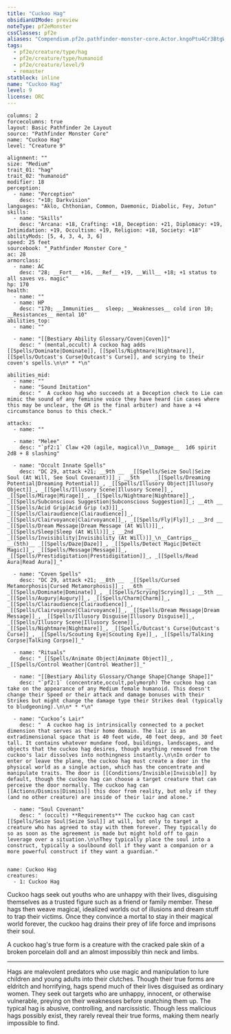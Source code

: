```yaml
---
title: "Cuckoo Hag"
obsidianUIMode: preview
noteType: pf2eMonster
cssClasses: pf2e
aliases: "Compendium.pf2e.pathfinder-monster-core.Actor.kngoPtu4Cr3BtgW8" 
tags:
  - pf2e/creature/type/hag
  - pf2e/creature/type/humanoid
  - pf2e/creature/level/9
  - remaster
statblock: inline
name: "Cuckoo Hag"
level: 9
license: ORC
---
```


```statblock
columns: 2
forcecolumns: true
layout: Basic Pathfinder 2e Layout
source: "Pathfinder Monster Core"
name: "Cuckoo Hag"
level: "Creature 9"

alignment: ""
size: "Medium"
trait_01: "hag"
trait_02: "humanoid"
modifier: 18
perception:
  - name: "Perception"
    desc: "+18; Darkvision"
languages: "Aklo, Chthonian, Common, Daemonic, Diabolic, Fey, Jotun"
skills:
  - name: "Skills"
    desc: "Arcana: +18, Crafting: +18, Deception: +21, Diplomacy: +19, Intimidation: +19, Occultism: +19, Religion: +18, Society: +18"
abilityMods: [5, 4, 3, 4, 3, 6]
speed: 25 feet
sourcebook: "_Pathfinder Monster Core_"
ac: 28
armorclass:
  - name: AC
    desc: "28; __Fort__ +16, __Ref__ +19, __Will__ +18; +1 status to all saves vs. magic"
hp: 170
health:
  - name: ""
  - name: HP
    desc: "170; __Immunities__  sleep; __Weaknesses__ cold iron 10; __Resistances__ mental 10"
abilities_top:
  - name: ""

  - name: "[[Bestiary Ability Glossary/Coven|Coven]]"
    desc: " (mental,occult) A cuckoo hag adds [[Spells/Dominate|Dominate]], [[Spells/Nightmare|Nightmare]], [[Spells/Outcast's Curse|Outcast's Curse]], and scrying to their coven's spells.\n\n* * *\n"

abilities_mid:
  - name: ""
  - name: "Sound Imitation"
    desc: "  A cuckoo hag who succeeds at a Deception check to Lie can mimic the sound of any feminine voice they have heard (in cases where this may be unclear, the GM is the final arbiter) and have a +4 circumstance bonus to this check."

attacks:
  - name: ""

  - name: "Melee"
    desc: "`pf2:1` Claw +20 (agile, magical)\n__Damage__  1d6 spirit 2d8 + 8 slashing"

  - name: "Occult Innate Spells"
    desc: "DC 29, attack +21; __9th __  _[[Spells/Seize Soul|Seize Soul (At Will, See Soul Covenant)]]_; __5th __  _[[Spells/Dreaming Potential|Dreaming Potential]]_, _[[Spells/Illusory Object|Illusory Object]]_, _[[Spells/Illusory Scene|Illusory Scene]]_, _[[Spells/Mirage|Mirage]]_, _[[Spells/Nightmare|Nightmare]]_, _[[Spells/Subconscious Suggestion|Subconscious Suggestion]]_; __4th __  _[[Spells/Acid Grip|Acid Grip (x3)]]_, _[[Spells/Clairaudience|Clairaudience]]_, _[[Spells/Clairvoyance|Clairvoyance]]_, _[[Spells/Fly|Fly]]_; __3rd __  _[[Spells/Dream Message|Dream Message (At Will)]]_, _[[Spells/Sleep|Sleep (At Will)]]_; __2nd __  _[[Spells/Invisibility|Invisibility (At Will)]]_\n__Cantrips__  __(5th)__ _[[Spells/Daze|Daze]]_, _[[Spells/Detect Magic|Detect Magic]]_, _[[Spells/Message|Message]]_, _[[Spells/Prestidigitation|Prestidigitation]]_, _[[Spells/Read Aura|Read Aura]]_"

  - name: "Coven Spells"
    desc: "DC 29, attack +21; __8th __  _[[Spells/Cursed Metamorphosis|Cursed Metamorphosis]]_; __6th __  _[[Spells/Dominate|Dominate]]_, _[[Spells/Scrying|Scrying]]_; __5th __  _[[Spells/Augury|Augury]]_, _[[Spells/Charm|Charm]]_, _[[Spells/Clairaudience|Clairaudience]]_, _[[Spells/Clairvoyance|Clairvoyance]]_, _[[Spells/Dream Message|Dream Message]]_, _[[Spells/Illusory Disguise|Illusory Disguise]]_, _[[Spells/Illusory Scene|Illusory Scene]]_, _[[Spells/Nightmare|Nightmare]]_, _[[Spells/Outcast's Curse|Outcast's Curse]]_, _[[Spells/Scouting Eye|Scouting Eye]]_, _[[Spells/Talking Corpse|Talking Corpse]]_"

  - name: "Rituals"
    desc: "_[[Spells/Animate Object|Animate Object]]_, _[[Spells/Control Weather|Control Weather]]_"

  - name: "[[Bestiary Ability Glossary/Change Shape|Change Shape]]"
    desc: "`pf2:1` (concentrate,occult,polymorph) The cuckoo hag can take on the appearance of any Medium female humanoid. This doesn't change their Speed or their attack and damage bonuses with their Strikes but might change the damage type their Strikes deal (typically to bludgeoning).\n\n* * *\n"

  - name: "Cuckoo’s Lair"
    desc: "  A cuckoo hag is intrinsically connected to a pocket dimension that serves as their home domain. The lair is an extradimensional space that is 40 feet wide, 40 feet deep, and 30 feet tall. It contains whatever mundane food, buildings, landscapes, and objects that the cuckoo hag desires, though anything removed from the cuckoo's lair dissolves into nothingness instantly.\n\nIn order to enter or leave the plane, the cuckoo hag must create a door in the physical world as a single action, which has the concentrate and manipulate traits. The door is [[Conditions/Invisible|Invisible]] by default, though the cuckoo hag can choose a target creature that can perceive the door normally. The cuckoo hag can [[Actions/Dismiss|Dismiss]] this door from reality, but only if they (and no other creature) are inside of their lair and alone."

  - name: "Soul Covenant"
    desc: " (occult) **Requirements** The cuckoo hag can cast [[Spells/Seize Soul|Seize Soul]] at will, but only to target a creature who has agreed to stay with them forever. They typically do so as soon as the agreement is made but might hold off to gain leverage over a situation.\n\nThey typically place the soul into a construct, typically a soulbound doll if they want a companion or a more powerful construct if they want a guardian."
 
```

```encounter-table
name: Cuckoo Hag
creatures:
  - 1: Cuckoo Hag
```



Cuckoo hags seek out youths who are unhappy with their lives, disguising themselves as a trusted figure such as a friend or family member. These hags then weave magical, idealized worlds out of illusions and dream stuff to trap their victims. Once they convince a mortal to stay in their magical world forever, the cuckoo hag drains their prey of life force and imprisons their soul.

A cuckoo hag's true form is a creature with the cracked pale skin of a broken porcelain doll and an almost impossibly thin neck and limbs.

* * *

Hags are malevolent predators who use magic and manipulation to lure children and young adults into their clutches. Though their true forms are eldritch and horrifying, hags spend much of their lives disguised as ordinary women. They seek out targets who are unhappy, innocent, or otherwise vulnerable, preying on their weaknesses before snatching them up. The typical hag is abusive, controlling, and narcissistic. Though less malicious hags possibly exist, they rarely reveal their true forms, making them nearly impossible to find.
